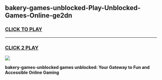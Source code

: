 
## bakery-games-unblocked-Play-Unblocked-Games-Online-ge2dn
<h3>
<a href="https://premium76.site?title=bakery-games-unblocked&ref=24A">CLICK TO PLAY</a></h3>
<hr>

<h3>
<a href="https://premium76.site?title=bakery-games-unblocked&ref=24A">CLICK 2 PLAY</a>
  
</h3>

<a href="https://premium76.site?title=bakery-games-unblocked&ref=24A"><img src="https://clearcache.store/games.png"></a>


**bakery-games-unblocked games unblocked: Your Gateway to Fun and Accessible Online Gaming**
